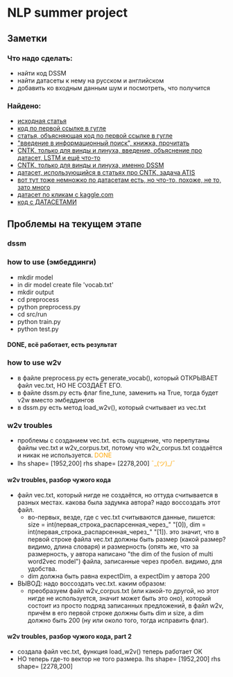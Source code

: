 # NLP summer project

## Заметки

### Что надо сделать:
- найти код DSSM
- найти датасеты к нему на русском и английском
- добавить ко входным данным шум и посмотреть, что получится

### Найдено:
- [исходная статья](https://www.microsoft.com/en-us/research/wp-content/uploads/2016/02/cikm2013_DSSM_fullversion.pdf "исходная статья")
- [код по первой ссылке в гугле](https://github.com/liaha/dssm "код по первой ссылке в гугле")
- [статья, объясняющая код по первой ссылке в гугле](http://liaha.github.io/models/2016/06/21/dssm-on-tensorflow.html)
- ["введение в информационный поиск", книжка, прочитать](https://www.ozon.ru/context/detail/id/5497130/ "озон")
- [CNTK, только для винды и линуха, введение, объяснение про датасет, LSTM и ещё что-то](https://cntk.ai/pythondocs/CNTK_303_Deep_Structured_Semantic_Modeling_with_LSTM_Networks.html)
- [CNTK, только для винды и линуха, именно DSSM](https://cntk.ai/pythondocs/CNTK_202_Language_Understanding.html)
- [датасет, использующийся в статьях про CNTK, задача ATIS](https://catalog.ldc.upenn.edu/LDC95S26)
- [вот тут тоже немножко по датасетам есть, но что-то, похоже, не то, зато много](https://github.com/brmson/dataset-sts)
- [датасет по кликам с kaggle.com](https://www.kaggle.com/c/avazu-ctr-prediction)
- [код с ДАТАСЕТАМИ](https://github.com/xubaochuan/dssm)

## Проблемы на текущем этапе
### dssm
### how to use (эмбеддинги)
- mkdir model
- in dir model create file 'vocab.txt'
- mkdir output
- cd preprocess
- python preprocess.py
- cd src/run
- python train.py
- python test.py
#### DONE, всё работает, есть результат
### how to use w2v
- в файле preprocess.py есть generate_vocab(), который ОТКРЫВАЕТ файл vec.txt, НО НЕ СОЗДАЁТ ЕГО.
- в файле dssm.py есть флаг fine_tune, заменить на True, тогда будет v2w вместо эмбеддингов
- в dssm.py есть метод load_w2v(), который считывает из vec.txt
### w2v troubles
- проблемы с созданием vec.txt. есть ощущение, что перепутаны файлы vec.txt и w2v_corpus.txt, потому что w2v_corpus.txt создаётся и никак не используется. <span style="color:orange;">DONE</span>
- lhs shape= [1952,200] rhs shape= [2278,200] <span style="color:orange;">¯\_(ツ)_/¯</span>

#### w2v troubles, разбор чужого кода
- файл vec.txt, который нигде не создаётся, но оттуда считывается в разных местах. какова была задумка автора? надо воссоздать этот файл.
  - во-первых, везде, где с vec.txt считываются данные, пишется: size = int(первая_строка_распарсенная_через_" "[0]), dim = int(первая_строка_распарсенная_через_" "[1]). это значит, что в первой строке файла vec.txt должны быть размер (какой размер? видимо, длина словаря) и размерность (опять же, что за размерность, у автора написано "the dim of the fusion of multi word2vec model") файла, записанные через пробел. видимо, для удобства.
  - dim должна быть равна expectDim, а expectDim у автора 200
- ВЫВОД: надо воссоздать vec.txt. каким образом:
  - преобразуем файл w2v_corpus.txt (или какой-то другой, но этот нигде не используется, значит может быть это оно), который состоит из просто подряд записанных предложений, в файл w2v, причём в его первой строке должны быть dim и size, а dim должно быть 200 (ну или около того, тогда исправить флаг).

#### w2v troubles, разбор чужого кода, part 2
- создала файл vec.txt, функция load_w2v() теперь работает ОК
- НО теперь где-то вектор не того размера. lhs shape= [1952,200] rhs shape= [2278,200]
